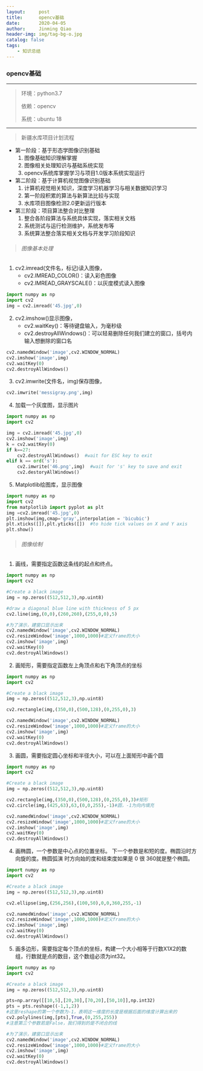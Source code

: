 ```yaml
---
layout:     post
title:      opencv基础
date:       2020-04-05
author:     Jinming Qiao
header-img: img/tag-bg-o.jpg
catalog: false
tags:
    - 知识总结
---
```

### opencv基础

---

> 环境：python3.7
>
> 依赖：opencv
>
> 系统：ubuntu 18

---



> 新疆水库项目计划流程

- 第一阶段：基于形态学图像识别基础
  1. 图像基础知识理解掌握
  2. 图像相关处理知识与基础系统实现
  3. opencv系统库掌握学习与项目1.0版本系统实现运行
- 第二阶段：基于计算机视觉图像识别基础
  1. 计算机视觉相关知识，深度学习机器学习与相关数据知识学习
  2. 第一阶段积累的算法与新算法比较与实现
  3. 水库项目图像检测2.0更新运行版本
- 第三阶段：项目算法整合对比整理
  1. 整合各阶段算法与系统具体实现，落实相关文档
  2. 系统测试与运行检测维护，系统发布等
  3. 系统算法整合落实相关文档与开发学习阶段知识



> ###### 图像基本处理

1. cv2.imread(文件名，标记)读入图像，
   - cv2.IMREAD_COLOR()：读入彩色图像
   - cv2.IMREAD_GRAYSCALE()：以灰度模式读入图像

```python
import numpy as np 
import cv2 
img = cv2.imread('45.jpg',0)
```

2. cv2.imshow()显示图像，
   - cv2.waitKey()：等待键盘输入，为毫秒级
   - cv2.destroyAllWindows()：可以轻易删除任何我们建立的窗口，括号内输入想删除的窗口名

```python
cv2.namedWindow('image',cv2.WINDOW_NORMAL)
cv2.imshow('image',img)
cv2.waitKey(0)
cv2.destroyAllWindows()
```

3. cv2.imwrite(文件名，img)保存图像，

```python
cv2.imwrite('messigray.png',img)
```

4. 加载一个灰度图，显示图片

```python
import numpy as np
import cv2

img = cv2.imread('45.jpg',0)
cv2.imshow('image',img)
k = cv2.waitKey(0)
if k==27:
	cv2.destroyAllWindows()  #wait for ESC key to exit
elif k == ord('s'):
	cv2.imwrite('46.png',img)  #wait for 's' key to save and exit
	cv2.destoryAllWindows()
```

5. Matplotlib绘图库，显示图像

```python
import numpy as np
import cv2
from matplotlib import pyplot as plt
img =cv2.imread('45.jpg',0)
plt.imshow(img,cmap='gray',interpolation = 'bicubic')
plt.xticks([]),plt.yticks([])  #to hide tick values on X and Y axis
plt.show()
```



> ###### 图像绘制

1. 画线，需要指定函数这条线的起点和终点。

```python
import numpy as np
import cv2

#Create a black image
img = np.zeros((512,512,3),np.uint8)

#draw a diagonal blue line with thickness of 5 px
cv2.line(img,(0,0),(260,260),(255,0,0),5)

#为了演示，建窗口显示出来
cv2.namedWindow('image',cv2.WINDOW_NORMAL)
cv2.resizeWindow('image',1000,1000)#定义frame的大小
cv2.imshow('image',img)
cv2.waitKey(0)
cv2.destroyAllWindows()
```

2. 画矩形，需要指定函数左上角顶点和右下角顶点的坐标

```python
import numpy as np
import cv2

#Create a black image
img = np.zeros((512,512,3),np.uint8)

cv2.rectangle(img,(350,0),(500,128),(0,255,0),3)

cv2.namedWindow('image',cv2.WINDOW_NORMAL)
cv2.resizeWindow('image',1000,1000)#定义frame的大小
cv2.imshow('image',img)
cv2.waitKey(0)
cv2.destroyAllWindows()
```

3. 画圆，需要指定圆心坐标和半径大小，可以在上面矩形中画个圆

```python
import numpy as np
import cv2

#Create a black image
img = np.zeros((512,512,3),np.uint8)

cv2.rectangle(img,(350,0),(500,128),(0,255,0),3)#矩形
cv2.circle(img,(425,63),63,(0,0,255),-1)#圆，-1为向内填充

cv2.namedWindow('image',cv2.WINDOW_NORMAL)
cv2.resizeWindow('image',1000,1000)#定义frame的大小
cv2.imshow('image',img)
cv2.waitKey(0)
cv2.destroyAllWindows()
```

4. 画椭圆，一个参数是中心点的位置坐标。 下一个参数是和短的度。椭圆沿时方向旋的度。椭圆弧演 时方向始的度和结束度如果是 0 很 360就是整个椭圆。

```python
import numpy as np
import cv2

#Create a black image
img = np.zeros((512,512,3),np.uint8)

cv2.ellipse(img,(256,256),(100,50),0,0,360,255,-1)

cv2.namedWindow('image',cv2.WINDOW_NORMAL)
cv2.resizeWindow('image',1000,1000)#定义frame的大小
cv2.imshow('image',img)
cv2.waitKey(0)
cv2.destroyAllWindows()
```

5. 画多边形，需要指定每个顶点的坐标，构建一个大小相等于行数X1X2的数组，行数就是点的数目，这个数组必须为int32。

```python
import numpy as np
import cv2

#Create a black image
img = np.zeros((512,512,3),np.uint8)

pts=np.array([[10,5],[20,30],[70,20],[50,10]],np.int32)
pts = pts.reshape((-1,1,2))
#这里reshape的第一个参数为-1，表明这一维度的长度是根据后面的维度计算出来的
cv2.polylines(img,[pts],True,(0,255,255)) 
#注意第三个参数若是False，我们得到的是不闭合的线

#为了演示，建窗口显示出来
cv2.namedWindow('image',cv2.WINDOW_NORMAL)
cv2.resizeWindow('image',1000,1000)#定义frame的大小
cv2.imshow('image',img)
cv2.waitKey(0)
cv2.destroyAllWindows()
```

